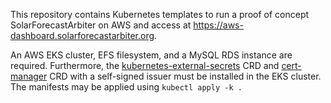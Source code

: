 This repository contains Kubernetes templates to run a proof of concept
SolarForecastArbiter on AWS and access at
https://aws-dashboard.solarforecastarbiter.org.


An AWS EKS cluster, EFS filesystem, and a MySQL RDS instance are required.
Furthermore, the
[kubernetes-external-secrets](https://github.com/godaddy/kubernetes-external-secrets)
CRD and [cert-manager](https://cert-manager.io/) CRD with a self-signed issuer
must be installed in the EKS cluster. The manifests may be applied using
``kubectl apply -k .``
